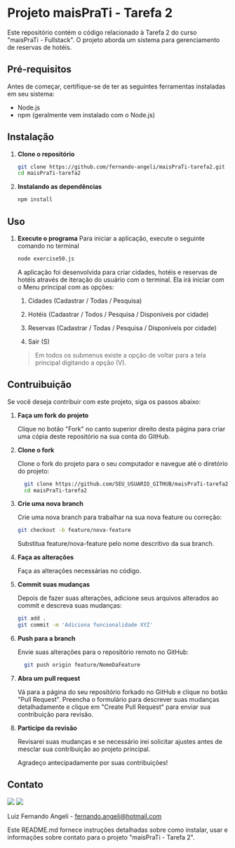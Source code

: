 # Projeto maisPraTi - Tarefa 2

Este repositório contém o código relacionado à Tarefa 2 do curso "maisPraTi - Fullstack". O projeto aborda um sistema para gerenciamento de reservas de hotéis.

## Pré-requisitos

Antes de começar, certifique-se de ter as seguintes ferramentas instaladas em seu sistema:

- Node.js
- npm (geralmente vem instalado com o Node.js)

## Instalação

1. **Clone o repositório**

   ```bash
   git clone https://github.com/fernando-angeli/maisPraTi-tarefa2.git
   cd maisPraTi-tarefa2
   ```

2. **Instalando as dependências**

   ```bash
   npm install
   ```

## Uso

1. **Execute o programa**
   Para iniciar a aplicação, execute o seguinte comando no terminal

   ```bash
   node exercise50.js
   ```

   A aplicação foi desenvolvida para criar cidades, hotéis e reservas de hotéis através de iteração do usuário com o terminal.
   Ela irá iniciar com o Menu principal com as opções:

   1. Cidades (Cadastrar / Todas / Pesquisa)

   2. Hotéis (Cadastrar / Todos / Pesquisa / Disponíveis por cidade)

   3. Reservas (Cadastrar / Todas / Pesquisa / Disponíveis por cidade)

   4. Sair (S)

   > Em todos os submenus existe a opção de voltar para a tela principal digitando a opção (V).

## Contruibuição

Se você deseja contribuir com este projeto, siga os passos abaixo:

1. **Faça um fork do projeto**

   Clique no botão "Fork" no canto superior direito desta página para criar uma cópia deste repositório na sua conta do GitHub.

2. **Clone o fork**

   Clone o fork do projeto para o seu computador e navegue até o diretório do projeto:

   ```bash
     git clone https://github.com/SEU_USUARIO_GITHUB/maisPraTi-tarefa2.gitmaisPraTi-tarefa2.git
     cd maisPraTi-tarefa2
   ```

3. **Crie uma nova branch**

   Crie uma nova branch para trabalhar na sua nova feature ou correção:

   ```bash
   git checkout -b feature/nova-feature
   ```

   Substitua feature/nova-feature pelo nome descritivo da sua branch.

4. **Faça as alterações**

   Faça as alterações necessárias no código.

5. **Commit suas mudanças**

   Depois de fazer suas alterações, adicione seus arquivos alterados ao commit e descreva suas mudanças:

   ```bash
   git add .
   git commit -m 'Adiciona funcionalidade XYZ'
   ```

6. **Push para a branch**

   Envie suas alterações para o repositório remoto no GitHub:

   ```bash
     git push origin feature/NomeDaFeature
   ```

7. **Abra um pull request**

   Vá para a página do seu repositório forkado no GitHub e clique no botão "Pull Request". Preencha o formulário para descrever suas mudanças detalhadamente e clique em "Create Pull Request" para enviar sua contribuição para revisão.

8. **Participe da revisão**

   Revisarei suas mudanças e se necessário irei solicitar ajustes antes de mesclar sua contribuição ao projeto principal.

   Agradeço antecipadamente por suas contribuições!

## Contato

  <div>
      <a href = "mailto:fernando_angeli@hotmail.com"><img loading="lazy" src="https://img.shields.io/badge/Email-D14836?style=for-the-badge&logo=gmail&logoColor=white" target="_blank"></a>
      <a href="https://www.linkedin.com/in/luiz-fernando-angeli"><img loading="lazy" src="https://img.shields.io/badge/-LinkedIn-%230077B5?style=for-the-badge&logo=linkedin&logoColor=white" target="_blank"></a>     
  </div>

Luiz Fernando Angeli - fernando.angeli@hotmail.com

Este README.md fornece instruções detalhadas sobre como instalar, usar e informações sobre contato para o projeto "maisPraTi - Tarefa 2".
